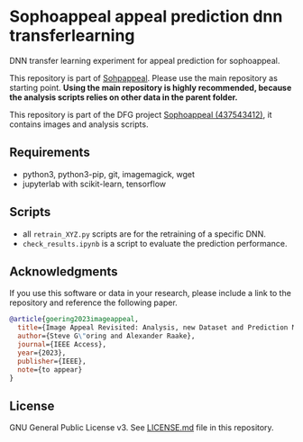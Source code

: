 # Sophoappeal appeal prediction dnn transferlearning
DNN transfer learning experiment for appeal prediction for sophoappeal.

This repository is part of [Sohpappeal](https://github.com/Telecommunication-Telemedia-Assessment/sophoappeal).
Please use the main repository as starting point.
**Using the main repository is highly recommended, because the analysis scripts relies on other data in the parent folder.**

This repository is part of the DFG project [Sophoappeal (437543412)](https://www.tu-ilmenau.de/universitaet/fakultaeten/fakultaet-elektrotechnik-und-informationstechnik/profil/institute-und-fachgebiete/fachgebiet-audiovisuelle-technik/forschung/dfg-projekt-sophoappeal), it contains images and analysis scripts.


## Requirements

* python3, python3-pip, git, imagemagick, wget
* jupyterlab with scikit-learn, tensorflow

## Scripts

* all `retrain_XYZ.py` scripts are for the retraining of a specific DNN.
* `check_results.ipynb` is a script to evaluate the prediction performance.

## Acknowledgments

If you use this software or data in your research, please include a link to the repository and reference the following paper.

```bibtex
@article{goering2023imageappeal,
  title={Image Appeal Revisited: Analysis, new Dataset and Prediction Models},
  author={Steve G\"oring and Alexander Raake},
  journal={IEEE Access},
  year={2023},
  publisher={IEEE},
  note={to appear}
}
```

## License
GNU General Public License v3. See [LICENSE.md](./LICENSE.md) file in this repository.

